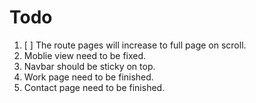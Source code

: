 # Todo
1. [ ] The route pages will increase to full page on scroll.
2. Moblie view need to be fixed.
3. Navbar should be sticky on top.
4. Work page need to be finished.
5. Contact page need to be finished.